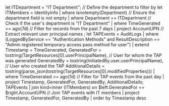 let ITDepartment = "IT Department";  // Define the department to filter by
let ITMembers = 
    IdentityInfo
    | where isnotempty(Department)  // Ensure the department field is not empty
    | where Department == ITDepartment  // Check if the user's department is "IT Department"
    | where TimeGenerated >= ago(7d)  // Filter for records from the past 7 days
    | project AccountUPN  // Extract relevant user principal names
;
let TAPEvents = 
    AuditLogs
    | where (LoggedByService == "Authentication Methods" and ResultDescription == "Admin registered temporary access pass method for user")
    | extend 
        Timestamp = TimeGenerated,
        GeneratedFor = tostring(TargetResources[0].userPrincipalName),  // User for whom the TAP was generated
        GeneratedBy = tostring(InitiatedBy.user.userPrincipalName),    // User who created the TAP
        AdditionalDetails = tostring(parse_json(tostring(TargetResources[0].modifiedProperties)))
    | where TimeGenerated >= ago(1d)  // Filter for TAP events from the past day
    | project Timestamp, GeneratedFor, GeneratedBy, AdditionalDetails;
TAPEvents
| join kind=inner (ITMembers) on $left.GeneratedFor == $right.AccountUPN  // Join TAP events with IT members
| project Timestamp, GeneratedFor, GeneratedBy
| order by Timestamp desc
